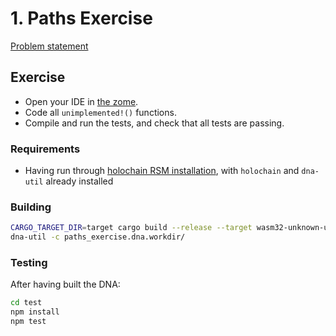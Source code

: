 # 1. Paths Exercise

[Problem statement](https://holochain-gym.github.io/developers/intermediate/paths/)

## Exercise

- Open your IDE in [the zome](/intermediate/1.paths/zomes/paths_exercise).
- Code all `unimplemented!()` functions.
- Compile and run the tests, and check that all tests are passing.

### Requirements

- Having run through [holochain RSM installation](https://github.com/holochain/holochain-dna-build-tutorial), with `holochain` and `dna-util` already installed

### Building

```bash
CARGO_TARGET_DIR=target cargo build --release --target wasm32-unknown-unknown
dna-util -c paths_exercise.dna.workdir/
```

### Testing

After having built the DNA:

```bash
cd test
npm install
npm test
```
